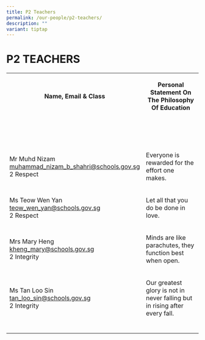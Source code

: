 ```yaml
---
title: P2 Teachers
permalink: /our-people/p2-teachers/
description: ""
variant: tiptap
---
```

<h1><strong>P2 TEACHERS</strong></h1><table><tbody><tr><th rowspan="1" colspan="1"><p>Name, Email &amp; Class</p></th><th rowspan="1" colspan="1"><p>Personal Statement On The Philosophy Of Education</p></th></tr><tr><td rowspan="1" colspan="1"><p></p></td><td rowspan="1" colspan="1"><p></p></td></tr><tr><td rowspan="1" colspan="1"><p></p></td><td rowspan="1" colspan="1"><p></p></td></tr><tr><td rowspan="1" colspan="1"><p></p></td><td rowspan="1" colspan="1"><p></p></td></tr><tr><td rowspan="1" colspan="1"><p>Mr Muhd Nizam <br><a href="mailto:muhammad_nizam_b_shahri@schools.gov.sg" rel="noopener noreferrer nofollow" target="_blank">muhammad_nizam_b_shahri@schools.gov.sg</a> <br>2 Respect</p></td><td rowspan="1" colspan="1"><p>Everyone is rewarded for the effort one makes.</p></td></tr><tr><td rowspan="1" colspan="1"><p>Ms Teow Wen Yan <br><a href="mailto:teow_wen_yan@schools.gov.sg" rel="noopener noreferrer nofollow" target="_blank">teow_wen_yan@schools.gov.sg</a> <br>2 Respect</p></td><td rowspan="1" colspan="1"><p>Let all that you do be done in love.</p></td></tr><tr><td rowspan="1" colspan="1"><p>Mrs Mary Heng <br><a href="mailto:kheng_mary@schools.gov.sg" rel="noopener noreferrer nofollow" target="_blank">kheng_mary@schools.gov.sg</a> <br>2 Integrity</p></td><td rowspan="1" colspan="1"><p>Minds are like parachutes, they function best when open.</p></td></tr><tr><td rowspan="1" colspan="1"><p>Ms Tan Loo Sin<br><a href="mailto:tan_loo_sin@schools.gov.sg" rel="noopener noreferrer nofollow" target="_blank">tan_loo_sin@schools.gov.sg</a> <br>2 Integrity</p></td><td rowspan="1" colspan="1"><p>Our greatest glory is not in never falling but in rising after every fall.</p></td></tr><tr><td rowspan="1" colspan="1"><p></p></td><td rowspan="1" colspan="1"><p></p></td></tr></tbody></table><p></p>